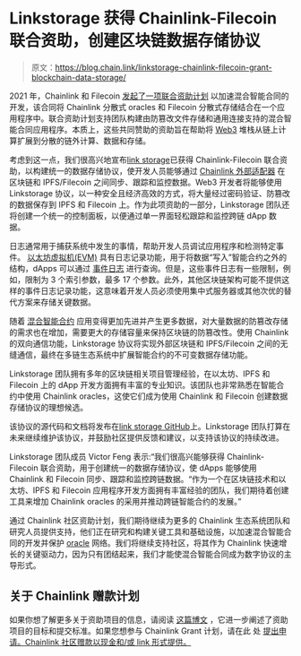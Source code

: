 # Linkstorage 获得 Chainlink-Filecoin 联合资助，创建区块链数据存储协议

> 原文：<https://blog.chain.link/linkstorage-chainlink-filecoin-grant-blockchain-data-storage/>

2021 年，Chainlink 和 Filecoin [发起了一项联合资助计划](https://blog.chain.link/announcing-the-chainlink-and-filecoin-joint-grant-program/) 以加速混合智能合同的开发，该合同将 Chainlink 分散式 oracles 和 Filecoin 分散式存储结合在一个应用程序中。联合资助计划支持团队构建由防篡改文件存储和通用连接支持的混合智能合同应用程序。本质上，这些共同赞助的资助旨在帮助将 [Web3](https://chain.link/education/web3) 堆栈从链上计算扩展到分散的链外计算、数据和存储。

考虑到这一点，我们很高兴地宣布[link storage](https://linkstorage.io/)已获得 Chainlink-Filecoin 联合资助，以构建统一的数据存储协议，使开发人员能够通过 [Chainlink 外部适配器](https://docs.chain.link/docs/external-adapters/) 在区块链和 IPFS/Filecoin 之间同步、跟踪和监控数据。Web3 开发者将能够使用 Linkstorage 协议，以一种安全且经济高效的方式，将大量经过密码验证、防篡改的数据保存到 IPFS 和 Filecoin 上。作为此项资助的一部分，Linkstorage 团队还将创建一个统一的控制面板，以便通过单一界面轻松跟踪和监控跨链 dApp 数据。

日志通常用于捕获系统中发生的事情，帮助开发人员调试应用程序和检测特定事件。 [以太坊虚拟机(EVM)](https://ethereum.org/en/developers/docs/evm/) 具有日志记录功能，用于将数据“写入”智能合约之外的结构，dApps 可以通过 [事件日志](https://blog.chain.link/events-and-logging-in-solidity/) 进行查询。但是，这些事件日志有一些限制，例如，限制为 3 个索引参数，最多 17 个参数。此外，其他区块链架构可能不提供这样的事件日志记录功能，这意味着开发人员必须使用集中式服务器或其他次优的替代方案来存储关键数据。

随着 [混合智能合约](https://blog.chain.link/hybrid-smart-contracts-explained/) 应用变得更加先进并产生更多数据，对大量数据的防篡改存储的需求也在增加，需要更大的存储容量来保持区块链的防篡改性。使用 Chainlink 的双向通信功能，Linkstorage 协议将实现外部区块链和 IPFS/Filecoin 之间的无缝通信，最终在多链生态系统中扩展智能合约的不可变数据存储功能。

Linkstorage 团队拥有多年的区块链相关项目管理经验，在以太坊、IPFS 和 Filecoin 上的 dApp 开发方面拥有丰富的专业知识。该团队也非常熟悉在智能合约中使用 Chainlink oracles，这使它们成为使用 Chainlink 和 Filecoin 创建数据存储协议的理想候选。

该协议的源代码和文档将发布在[link storage GitHub](https://github.com/linkstorage)上。Linkstorage 团队打算在未来继续维护该协议，并鼓励社区提供反馈和建议，以支持该协议的持续改进。

Linkstorage 团队成员 Victor Feng 表示:“我们很高兴能够获得 Chainlink-Filecoin 联合资助，用于创建统一的数据存储协议，使 dApps 能够使用 Chainlink 和 Filecoin 同步、跟踪和监控跨链数据。“作为一个在区块链技术和以太坊、IPFS 和 Filecoin 应用程序开发方面拥有丰富经验的团队，我们期待着创建工具来增加 Chainlink oracles 的采用并推动跨链智能合约的发展。”

通过 Chainlink 社区资助计划，我们期待继续为更多的 Chainlink 生态系统团队和研究人员提供支持，他们正在研究和构建关键工具和基础设施，以加速混合智能合同的开发并保护 [oracle](https://chain.link/education/blockchain-oracles) 网络。我们将继续支持社区，将其作为 Chainlink 快速增长的关键驱动力，因为只有团结起来，我们才能使混合智能合同成为数字协议的主导形式。

## 关于 Chainlink 赠款计划

如果你想了解更多关于资助项目的信息，请阅读 [这篇博文](https://blog.chain.link/introducing-the-chainlink-community-grant-program/) ，它进一步阐述了资助项目的目标和提交标准。如果您想参与 Chainlink Grant 计划，请在此 处 [提出申请。Chainlink 社区赠款以现金和/或 link 形式提供。](https://chainlinkgrants.typeform.com/to/efEbsq?typeform-source=blog.chain.link)